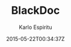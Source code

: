 ---
title: "BlackDoc"
github: https://github.com/karloespiritu/BlackDoc
demo: http://karloespiritu.com/blackdoc
author: Karlo Espiritu

ssg:
  - Jekyll
cms:
  - No Cms
date: 2015-05-22T00:34:37Z
github_branch: master
description: "A two-column Jekyll theme for websites that require a master-detail layout for viewing of content"
stale: true
---